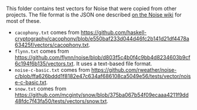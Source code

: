 This folder contains test vectors for Noise that were copied from other
projects. The file format is the JSON one described [on the Noise
wiki](https://github.com/noiseprotocol/noise_wiki/wiki/Test-vectors)
for most of these.

- `cacophony.txt` comes from
  <https://github.com/haskell-cryptography/cacophony/blob/e550baf233d044d46fc2b141d21df4478a63425f/vectors/cacophony.txt>.
- `flynn.txt` comes from
  <https://github.com/flynn/noise/blob/d803f5c4b0f4c9bb4d8234603b9cf6c194f6b135/vectors.txt>.
  It uses a text-based file format.
- `noise-c-basic.txt` comes from
  <https://github.com/rweather/noise-c/blob/ffa626bddd1f8182e47c634af686108ca5049e56/tests/vector/noise-c-basic.txt>.
- `snow.txt` comes from
  <https://github.com/mcginty/snow/blob/375ba067b54f09ecaaa4211f9dd48fdc7f43fa50/tests/vectors/snow.txt>.
